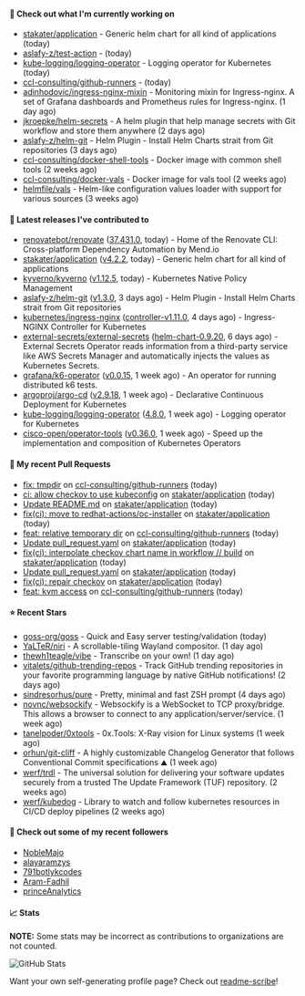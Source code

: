 #### 👷 Check out what I'm currently working on

- [stakater/application](https://github.com/stakater/application) - Generic helm chart for all kind of applications (today)
- [aslafy-z/test-action](https://github.com/aslafy-z/test-action) -  (today)
- [kube-logging/logging-operator](https://github.com/kube-logging/logging-operator) - Logging operator for Kubernetes (today)
- [ccl-consulting/github-runners](https://github.com/ccl-consulting/github-runners) -  (today)
- [adinhodovic/ingress-nginx-mixin](https://github.com/adinhodovic/ingress-nginx-mixin) - Monitoring mixin for Ingress-nginx. A set of Grafana dashboards and Prometheus rules for Ingress-nginx. (1 day ago)
- [jkroepke/helm-secrets](https://github.com/jkroepke/helm-secrets) - A helm plugin that help manage secrets with Git workflow and store them anywhere (2 days ago)
- [aslafy-z/helm-git](https://github.com/aslafy-z/helm-git) - Helm Plugin - Install Helm Charts strait from Git repositories (3 days ago)
- [ccl-consulting/docker-shell-tools](https://github.com/ccl-consulting/docker-shell-tools) - Docker image with common shell tools (2 weeks ago)
- [ccl-consulting/docker-vals](https://github.com/ccl-consulting/docker-vals) - Docker image for vals tool (2 weeks ago)
- [helmfile/vals](https://github.com/helmfile/vals) - Helm-like configuration values loader with support for various sources (3 weeks ago)

#### 🔭 Latest releases I've contributed to

- [renovatebot/renovate](https://github.com/renovatebot/renovate) ([37.431.0](https://github.com/renovatebot/renovate/releases/tag/37.431.0), today) - Home of the Renovate CLI: Cross-platform Dependency Automation by Mend.io
- [stakater/application](https://github.com/stakater/application) ([v4.2.2](https://github.com/stakater/application/releases/tag/v4.2.2), today) - Generic helm chart for all kind of applications
- [kyverno/kyverno](https://github.com/kyverno/kyverno) ([v1.12.5](https://github.com/kyverno/kyverno/releases/tag/v1.12.5), today) - Kubernetes Native Policy Management
- [aslafy-z/helm-git](https://github.com/aslafy-z/helm-git) ([v1.3.0](https://github.com/aslafy-z/helm-git/releases/tag/v1.3.0), 3 days ago) - Helm Plugin - Install Helm Charts strait from Git repositories
- [kubernetes/ingress-nginx](https://github.com/kubernetes/ingress-nginx) ([controller-v1.11.0](https://github.com/kubernetes/ingress-nginx/releases/tag/controller-v1.11.0), 4 days ago) - Ingress-NGINX Controller for Kubernetes
- [external-secrets/external-secrets](https://github.com/external-secrets/external-secrets) ([helm-chart-0.9.20](https://github.com/external-secrets/external-secrets/releases/tag/helm-chart-0.9.20), 6 days ago) - External Secrets Operator reads information from a third-party service like AWS Secrets Manager and automatically injects the values as Kubernetes Secrets.
- [grafana/k6-operator](https://github.com/grafana/k6-operator) ([v0.0.15](https://github.com/grafana/k6-operator/releases/tag/v0.0.15), 1 week ago) - An operator for running distributed k6 tests.
- [argoproj/argo-cd](https://github.com/argoproj/argo-cd) ([v2.9.18](https://github.com/argoproj/argo-cd/releases/tag/v2.9.18), 1 week ago) - Declarative Continuous Deployment for Kubernetes
- [kube-logging/logging-operator](https://github.com/kube-logging/logging-operator) ([4.8.0](https://github.com/kube-logging/logging-operator/releases/tag/4.8.0), 1 week ago) - Logging operator for Kubernetes
- [cisco-open/operator-tools](https://github.com/cisco-open/operator-tools) ([v0.36.0](https://github.com/cisco-open/operator-tools/releases/tag/v0.36.0), 1 week ago) - Speed up the implementation and composition of Kubernetes Operators

#### 🔨 My recent Pull Requests

- [fix: tmpdir](https://github.com/ccl-consulting/github-runners/pull/5) on [ccl-consulting/github-runners](https://github.com/ccl-consulting/github-runners) (today)
- [ci: allow checkov to use kubeconfig](https://github.com/stakater/application/pull/334) on [stakater/application](https://github.com/stakater/application) (today)
- [Update README.md](https://github.com/stakater/application/pull/333) on [stakater/application](https://github.com/stakater/application) (today)
- [fix(ci): move to redhat-actions/oc-installer](https://github.com/stakater/application/pull/331) on [stakater/application](https://github.com/stakater/application) (today)
- [feat: relative temporary dir](https://github.com/ccl-consulting/github-runners/pull/4) on [ccl-consulting/github-runners](https://github.com/ccl-consulting/github-runners) (today)
- [Update pull_request.yaml](https://github.com/stakater/application/pull/328) on [stakater/application](https://github.com/stakater/application) (today)
- [fix(ci): interpolate checkov chart name in workflow // build](https://github.com/stakater/application/pull/327) on [stakater/application](https://github.com/stakater/application) (today)
- [Update pull_request.yaml](https://github.com/stakater/application/pull/326) on [stakater/application](https://github.com/stakater/application) (today)
- [fix(ci): repair checkov](https://github.com/stakater/application/pull/325) on [stakater/application](https://github.com/stakater/application) (today)
- [feat: kvm access](https://github.com/ccl-consulting/github-runners/pull/3) on [ccl-consulting/github-runners](https://github.com/ccl-consulting/github-runners) (today)

#### ⭐ Recent Stars

- [goss-org/goss](https://github.com/goss-org/goss) - Quick and Easy server testing/validation (today)
- [YaLTeR/niri](https://github.com/YaLTeR/niri) - A scrollable-tiling Wayland compositor. (1 day ago)
- [thewh1teagle/vibe](https://github.com/thewh1teagle/vibe) - Transcribe on your own! (1 day ago)
- [vitalets/github-trending-repos](https://github.com/vitalets/github-trending-repos) - Track GitHub trending repositories in your favorite programming language by native GitHub notifications! (2 days ago)
- [sindresorhus/pure](https://github.com/sindresorhus/pure) - Pretty, minimal and fast ZSH prompt (4 days ago)
- [novnc/websockify](https://github.com/novnc/websockify) - Websockify is a WebSocket to TCP proxy/bridge. This allows a browser to connect  to any application/server/service. (1 week ago)
- [tanelpoder/0xtools](https://github.com/tanelpoder/0xtools) - 0x.Tools: X-Ray vision for Linux systems (1 week ago)
- [orhun/git-cliff](https://github.com/orhun/git-cliff) - A highly customizable Changelog Generator that follows Conventional Commit specifications ⛰️  (1 week ago)
- [werf/trdl](https://github.com/werf/trdl) - The universal solution for delivering your software updates securely from a trusted The Update Framework (TUF) repository. (2 weeks ago)
- [werf/kubedog](https://github.com/werf/kubedog) - Library to watch and follow kubernetes resources in CI/CD deploy pipelines (2 weeks ago)

#### 👯 Check out some of my recent followers

- [NobleMajo](https://github.com/NobleMajo)
- [alayaramzys](https://github.com/alayaramzys)
- [791botlykcodes](https://github.com/791botlykcodes)
- [Aram-Fadhil](https://github.com/Aram-Fadhil)
- [princeAnalytics](https://github.com/princeAnalytics)

#### 📈 Stats

**NOTE:** Some stats may be incorrect as contributions to organizations
are not counted.

![GitHub Stats](https://github-readme-stats.vercel.app/api?username=aslafy-z&count_private=false&theme=tokyonight&show_icons=true)

Want your own self-generating profile page? Check out [readme-scribe](https://github.com/muesli/readme-scribe)!
